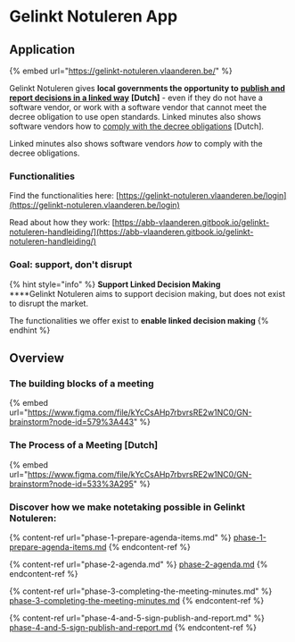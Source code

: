 # Gelinkt Notuleren App

## Application

{% embed url="https://gelinkt-notuleren.vlaanderen.be/" %}

Gelinkt Notuleren gives **local governments the opportunity to** [**publish and report decisions in a linked way**](https://lokaalbestuur.vlaanderen.be/lokale-besluiten-als-gelinkte-open-data) **\[Dutch]** - even if they do not have a software vendor, or work with a software vendor that cannot meet the decree obligation to use open standards. Linked minutes also shows software vendors how to [comply with the decree obligations](https://lokaalbestuur.vlaanderen.be/lokale-besluiten-als-gelinkte-open-data/open-standaarden-en-technische-specificaties) \[Dutch].

Linked minutes also shows software vendors _how_ to comply with the decree obligations.

### Functionalities

Find the functionalities here: [https://gelinkt-notuleren.vlaanderen.be/login](https://gelinkt-notuleren.vlaanderen.be/login)

Read about how they work: [https://abb-vlaanderen.gitbook.io/gelinkt-notuleren-handleiding/](https://abb-vlaanderen.gitbook.io/gelinkt-notuleren-handleiding/)

### Goal: support, don't disrupt

{% hint style="info" %}
**Support Linked Decision Making**\
****Gelinkt Notuleren aims to support decision making, but does not exist to disrupt the market.

The functionalities we offer exist to **enable linked decision making**
{% endhint %}

## Overview

### The building blocks of a meeting

{% embed url="https://www.figma.com/file/kYcCsAHp7rbvrsRE2w1NC0/GN-brainstorm?node-id=579%3A443" %}

### The Process of a Meeting \[Dutch]

{% embed url="https://www.figma.com/file/kYcCsAHp7rbvrsRE2w1NC0/GN-brainstorm?node-id=533%3A295" %}

### Discover how we make notetaking possible in Gelinkt Notuleren:

{% content-ref url="phase-1-prepare-agenda-items.md" %}
[phase-1-prepare-agenda-items.md](phase-1-prepare-agenda-items.md)
{% endcontent-ref %}

{% content-ref url="phase-2-agenda.md" %}
[phase-2-agenda.md](phase-2-agenda.md)
{% endcontent-ref %}

{% content-ref url="phase-3-completing-the-meeting-minutes.md" %}
[phase-3-completing-the-meeting-minutes.md](phase-3-completing-the-meeting-minutes.md)
{% endcontent-ref %}

{% content-ref url="phase-4-and-5-sign-publish-and-report.md" %}
[phase-4-and-5-sign-publish-and-report.md](phase-4-and-5-sign-publish-and-report.md)
{% endcontent-ref %}
